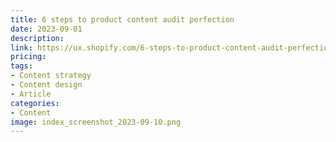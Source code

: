 ```yaml
---
title: 6 steps to product content audit perfection
date: 2023-09-01
description: 
link: https://ux.shopify.com/6-steps-to-product-content-audit-perfection-fc89d3b637f4
pricing: 
tags: 
- Content strategy
- Content design
- Article
categories: 
- Content
image: index_screenshot_2023-09-10.png
---
```

